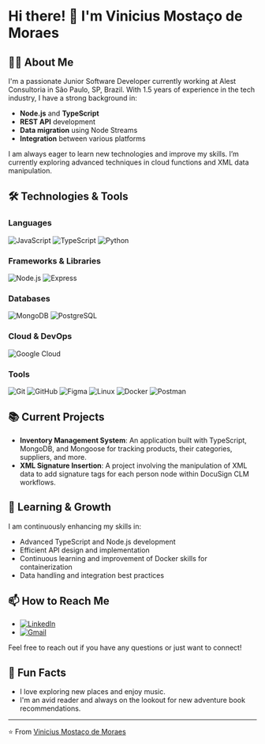 # Hi there! 👋 I'm Vinicius Mostaço de Moraes



## 👨‍💻 About Me

I'm a passionate Junior Software Developer currently working at Alest Consultoria in São Paulo, SP, Brazil. With 1.5 years of experience in the tech industry, I have a strong background in:

- **Node.js** and **TypeScript**
- **REST API** development
- **Data migration** using Node Streams
- **Integration** between various platforms

I am always eager to learn new technologies and improve my skills. I’m currently exploring advanced techniques in cloud functions and XML data manipulation.

## 🛠️ Technologies & Tools

### Languages
![JavaScript](https://img.shields.io/badge/-JavaScript-F7DF1E?style=flat-square&logo=JavaScript&logoColor=white)
![TypeScript](https://img.shields.io/badge/-TypeScript-3178C6?style=flat-square&logo=TypeScript&logoColor=white)
![Python](https://img.shields.io/badge/-Python-3776AB?style=flat-square&logo=Python&logoColor=white)

### Frameworks & Libraries
![Node.js](https://img.shields.io/badge/-Node.js-339933?style=flat-square&logo=Node.js&logoColor=white)
![Express](https://img.shields.io/badge/-Express-000000?style=flat-square&logo=Express&logoColor=white)

### Databases
![MongoDB](https://img.shields.io/badge/-MongoDB-47A248?style=flat-square&logo=MongoDB&logoColor=white)
![PostgreSQL](https://img.shields.io/badge/-PostgreSQL-4169E1?style=flat-square&logo=PostgreSQL&logoColor=white)

### Cloud & DevOps
![Google Cloud](https://img.shields.io/badge/-Google%20Cloud-4285F4?style=flat-square&logo=Google-Cloud&logoColor=white)

### Tools
![Git](https://img.shields.io/badge/-Git-F05032?style=flat-square&logo=Git&logoColor=white)
![GitHub](https://img.shields.io/badge/-GitHub-181717?style=flat-square&logo=GitHub&logoColor=white)
![Figma](https://img.shields.io/badge/-Figma-F24E1E?style=flat-square&logo=Figma&logoColor=white)
![Linux](https://img.shields.io/badge/-Linux-FCC624?style=flat-square&logo=Linux&logoColor=white)
![Docker](https://img.shields.io/badge/-Docker-2496ED?style=flat-square&logo=Docker&logoColor=white)
![Postman](https://img.shields.io/badge/-Postman-FF6C37?style=flat-square&logo=Postman&logoColor=white)

## 📚 Current Projects

- **Inventory Management System**: An application built with TypeScript, MongoDB, and Mongoose for tracking products, their categories, suppliers, and more.
- **XML Signature Insertion**: A project involving the manipulation of XML data to add signature tags for each person node within DocuSign CLM workflows.

## 🌱 Learning & Growth

I am continuously enhancing my skills in:

- Advanced TypeScript and Node.js development
- Efficient API design and implementation
- Continuous learning and improvement of Docker skills for containerization
- Data handling and integration best practices

## 📫 How to Reach Me

- [![LinkedIn](https://img.shields.io/badge/-LinkedIn-blue?style=flat-square&logo=LinkedIn)]([https://www.linkedin.com/in/your-linkedin-username](https://www.linkedin.com/in/vinicius-mosta%C3%A7o-de-moraes-3b3572253/))
- [![Gmail](https://img.shields.io/badge/-Gmail-D14836?style=flat-square&logo=Gmail&logoColor=white)](mailto:insira-seu-email-aqui@gmail.com)

Feel free to reach out if you have any questions or just want to connect!

## 🌟 Fun Facts

- I love exploring new places and enjoy music.
- I'm an avid reader and always on the lookout for new adventure book recommendations.

---

⭐️ From [Vinicius Mostaço de Moraes](https://github.com/vinimostaco) 
